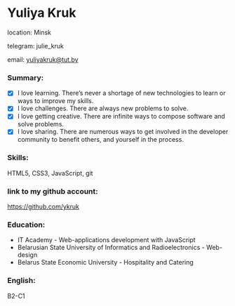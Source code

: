 # Yuliya Kruk

location: Minsk

telegram: julie_kruk

email: yuliyakruk@tut.by

### Summary:
- [x] I love learning. There’s never a shortage of new technologies to learn or ways to improve my skills.
- [x] I love challenges. There are always new problems to solve.
- [x] I love getting creative. There are infinite ways to compose software and solve problems.
- [x] I love sharing. There are numerous ways to get involved in the developer community to benefit others, and yourself in the process.

### Skills: 
HTML5, CSS3, JavaScript, git

### link to my github account: 
https://github.com/ykruk

### Education:
- IT Academy - Web-applications development with JavaScript
- Belarusian State University of Informatics and Radioelectronics - Web-design
- Belarus State Economic University - Hospitality and Catering

### English: 
B2-C1